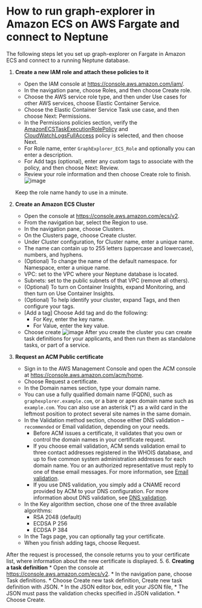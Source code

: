 # How to run graph-explorer in Amazon ECS on AWS Fargate and connect to Neptune

The following steps let you set up graph-explorer on Fargate in Amazon ECS and connect to a running Neptune database.

1. **Create a new IAM role and attach these policies to it**
    * Open the IAM console at https://console.aws.amazon.com/iam/.
    * In the navigation pane, choose Roles, and then choose Create role.
    * Choose the AWS service role type, and then under Use cases for other AWS services, choose Elastic Container Service.
    * Choose the Elastic Container Service Task use case, and then choose Next: Permissions.
    * In the Permissions policies section, verify the [AmazonECSTaskExecutionRolePolicy](https://console.aws.amazon.com/iam/home#/policies/arn:aws:iam::aws:policy/service-role/AmazonECSTaskExecutionRolePolicy) and [CloudWatchLogsFullAccess](https://console.aws.amazon.com/iam/home#/policies/arn:aws:iam::aws:policy/CloudWatchLogsFullAccess) policy is selected, and then choose Next.
    * For Role name, enter `GraphExplorer_ECS_Role` and optionally you can enter a description.
    * For Add tags (optional), enter any custom tags to associate with the policy, and then choose Next: Review.
    * Review your role information and then choose Create role to finish.
      ![image](https://github.com/StrongPa55w0rd/graph-explorer/assets/356327/16b6cbcf-6898-47c4-8de2-403b977ffe50)

    Keep the role name handy to use in a minute.

2. **Create an Amazon ECS Cluster**
     * Open the console at https://console.aws.amazon.com/ecs/v2.
     * From the navigation bar, select the Region to use.
     * In the navigation pane, choose Clusters.
     * On the Clusters page, choose Create cluster.
     * Under Cluster configuration, for Cluster name, enter a unique name.
     * The name can contain up to 255 letters (uppercase and lowercase), numbers, and hyphens.
     * (Optional) To change the name of the default namespace. for Namespace, enter a unique name.
     * VPC: set to the VPC where your Neptune database is located.
     * Subnets: set to the public subnets of that VPC (remove all others).
     * (Optional) To turn on Container Insights, expand Monitoring, and then turn on Use Container Insights.
     * (Optional) To help identify your cluster, expand Tags, and then configure your tags.
     * [Add a tag] Choose Add tag and do the following:
       * For Key, enter the key name.
       * For Value, enter the key value.
     * Choose create
     ![image](https://github.com/StrongPa55w0rd/graph-explorer/assets/356327/901e9e2a-fdda-4a02-9f73-32ee9e7e61ca)
After you create the cluster you can create task definitions for your applicants, and then run them as standalone tasks, or part of a service.

3. **Request an ACM Public certificate**
      * Sign in to the AWS Management Console and open the ACM console at https://console.aws.amazon.com/acm/home.
      * Choose Request a certificate.
      * In the Domain names section, type your domain name.
      * You can use a fully qualified domain name (FQDN), such as `graphexplorer.example.com`, or a bare or apex domain name such as `example.com`. You can also use an asterisk (*) as a wild card in the leftmost position to protect several site names in the same domain.
      * In the Validation method section, choose either DNS validation – `recommended` or Email validation, depending on your needs.
        * Before ACM issues a certificate, it validates that you own or control the domain names in your certificate request.
        * If you choose email validation, ACM sends validation email to three contact addresses registered in the WHOIS database, and up to five common system administration addresses for each domain name. You or an authorized representative must reply to one of these email messages. For more information, see [Email validation](https://docs.aws.amazon.com/acm/latest/userguide/email-validation.html).
        * If you use DNS validation, you simply add a CNAME record provided by ACM to your DNS configuration. For more information about DNS validation, see [DNS validation](https://docs.aws.amazon.com/acm/latest/userguide/dns-validation.html).
      * In the Key algorithm section, chose one of the three available algorithms:
        * RSA 2048 (default)
        * ECDSA P 256
        * ECDSA P 384
      * In the Tags page, you can optionally tag your certificate.
      * When you finish adding tags, choose Request.

  After the request is processed, the console returns you to your certificate list, where information about the new certificate is displayed.
5.
6. **Creating a task definition**
      * Open the console at https://console.aws.amazon.com/ecs/v2.
      * In the navigation pane, choose Task definitions.
      * Choose Create new task definition, Create new task definition with JSON.
      * In the JSON editor box, edit your JSON file,
      * The JSON must pass the validation checks specified in JSON validation.
      * Choose Create.
    
